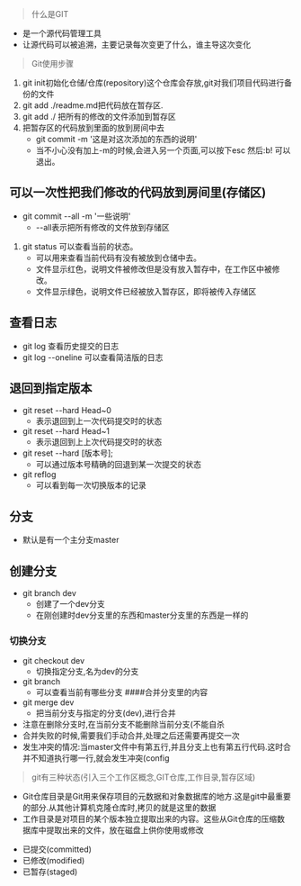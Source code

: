 >什么是GIT
+ 是一个源代码管理工具
+ 让源代码可以被追溯，主要记录每次变更了什么，谁主导这次变化

>Git使用步骤
1. git init初始化仓储/仓库(repository)这个仓库会存放,git对我们项目代码进行备份的文件
2. git add ./readme.md把代码放在暂存区.
3. git add ./ 把所有的修改的文件添加到暂存区
4. 把暂存区的代码放到里面的放到房间中去
    - git commit -m '这是对这次添加的东西的说明'
    - 当不小心没有加上-m的时候,会进入另一个页面,可以按下esc 然后:b! 可以退出。

## 可以一次性把我们修改的代码放到房间里(存储区)
+ git commit --all -m '一些说明'
    + --all表示把所有修改的文件放到存储区
1. git status 可以查看当前的状态。
    - 可以用来查看当前代码有没有被放到仓储中去。
    - 文件显示红色，说明文件被修改但是没有放入暂存中，在工作区中被修改。
    - 文件显示绿色，说明文件已经被放入暂存区，即将被传入存储区

## 查看日志
- git log 查看历史提交的日志
- git log --oneline 可以查看简洁版的日志

## 退回到指定版本
- git reset --hard Head~0
    + 表示退回到上一次代码提交时的状态
- git reset --hard Head~1
    + 表示退回到上上次代码提交时的状态
- git reset  --hard [版本号];
    + 可以通过版本号精确的回退到某一次提交的状态
- git reflog
    + 可以看到每一次切换版本的记录

## 分支
+ 默认是有一个主分支master
## 创建分支
+ git branch dev
    - 创建了一个dev分支
    - 在刚创建时dev分支里的东西和master分支里的东西是一样的
### 切换分支
+ git checkout dev 
    - 切换指定分支,名为dev的分支
+ git branch 
    - 可以查看当前有哪些分支
####合并分支里的内容
+ git merge dev
    - 把当前分支与指定的分支(dev),进行合并
+ 注意在删除分支时,在当前分支不能删除当前分支(不能自杀
+ 合并失败的时候,需要我们手动合并,处理之后还需要再提交一次
+ 发生冲突的情况:当master文件中有第五行,并且分支上也有第五行代码.这时合并不知道执行哪一行,就会发生冲突(config



>git有三种状态(引入三个工作区概念,GIT仓库,工作目录,暂存区域)
- Git仓库目录是Git用来保存项目的元数据和对象数据库的地方.这是git中最重要的部分.从其他计算机克隆仓库时,拷贝的就是这里的数据
- 工作目录是对项目的某个版本独立提取出来的内容。这些从Git仓库的压缩数据库中提取出来的文件，放在磁盘上供你使用或修改
+ 已提交(committed)
+ 已修改(modified)
+ 已暂存(staged)
